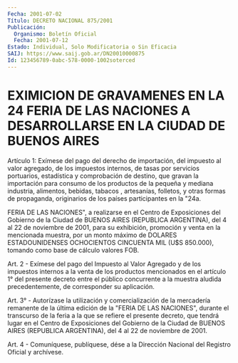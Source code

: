 ```yaml
---
Fecha: 2001-07-02
Título: DECRETO NACIONAL 875/2001
Publicación:
  Organismo: Boletín Oficial
  Fecha: 2001-07-12
Estado: Individual, Solo Modificatoria o Sin Eficacia
SAIJ: https://www.saij.gob.ar/DN20010000875
Id: 123456789-0abc-578-0000-1002soterced
---
```

# EXIMICION DE GRAVAMENES EN LA 24 FERIA DE LAS NACIONES A DESARROLLARSE EN LA CIUDAD DE BUENOS AIRES

<a id="1"></a>
Artículo 1: Exímese del pago del derecho de  importación, del impuesto al valor agregado, de  los  impuestos internos,    de tasas  por  servicios  portuarios,  estadística  y comprobación de  destino, que gravan la importación para consumo de los  productos  de  la  pequeña  y  mediana  industria,  alimentos, bebidas,  tabacos  ,  artesanías,   folletos,  y  otras  formas  de propaganda, originarios de los países  participantes  en  la  "24a.

FERIA  DE  LAS NACIONES", a realizarse en el Centro de Exposiciones del Gobierno  de  la  Ciudad de BUENOS AIRES (REPUBLICA ARGENTINA), del 4 al 22 de noviembre  de  2001, para su exhibición, promoción y venta en la mencionada muestra,  por  un  monto  máximo  de DOLARES ESTADOUNIDENSES  OCHOCIENTOS  CINCUENTA  MIL (U$S 850.000), tomando como base de cálculo valores FOB.

<a id="2"></a>
Art. 2 - Exímese del pago del Impuesto al  Valor Agregado y de los impuestos internos a la venta de los productos  mencionados  en  el artículo  1° del presente decreto entre el público concurrente a la muestra aludida  precedentemente,  de  corresponder  su  aplicación.

<a id="3"></a>
Art.  3°  -  Autorízase  la  utilización  y comercialización de  la mercadería  remanente  de la última edición de  la  "FERIA  DE  LAS NACIONES", durante el transcurso de la feria a la que se refiere el presente decreto, que tendrá lugar en el Centro de Exposiciones del Gobierno de la Ciudad de  BUENOS AIRES (REPUBLICA ARGENTINA), del 4 al 22 de noviembre de 2001.

<a id="4"></a>
Art. 4 - Comuníquese, publíquese, dése a la Dirección Nacional del Registro Oficial y archívese.